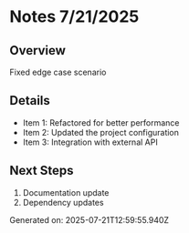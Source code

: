 # Notes 7/21/2025

## Overview
Fixed edge case scenario

## Details
- Item 1: Refactored for better performance
- Item 2: Updated the project configuration
- Item 3: Integration with external API

## Next Steps
1. Documentation update
2. Dependency updates

Generated on: 2025-07-21T12:59:55.940Z
